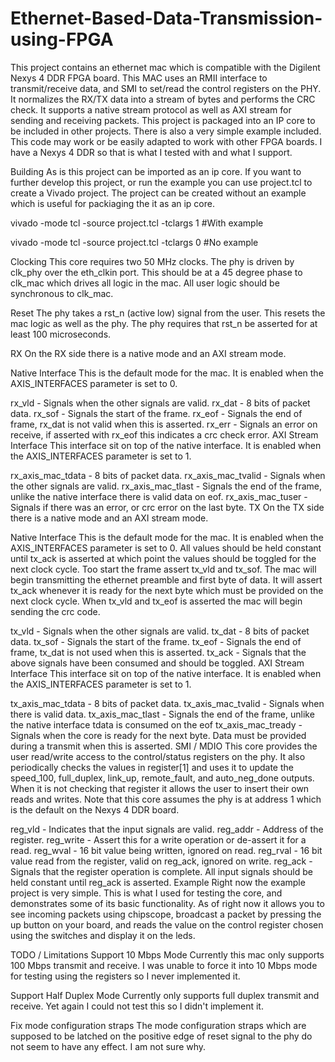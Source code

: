 # Ethernet-Based-Data-Transmission-using-FPGA


This project contains an ethernet mac which is compatible with the Digilent Nexys 4 DDR FPGA board. This MAC uses an RMII interface to transmit/receive data, and SMI to set/read the control registers on the PHY. It normalizes the RX/TX data into a stream of bytes and performs the CRC check. It supports a native stream protocol as well as AXI stream for sending and receiving packets. This project is packaged into an IP core to be included in other projects. There is also a very simple example included. This code may work or be easily adapted to work with other FPGA boards. I have a Nexys 4 DDR so that is what I tested with and what I support.

Building
As is this project can be imported as an ip core. If you want to further develop this project, or run the example you can use project.tcl to create a Vivado project. The project can be created without an example which is useful for packiaging the it as an ip core.

vivado -mode tcl -source project.tcl -tclargs 1 #With example

vivado -mode tcl -source project.tcl -tclargs 0 #No example

Clocking
This core requires two 50 MHz clocks. The phy is driven by clk_phy over the eth_clkin port. This should be at a 45 degree phase to clk_mac which drives all logic in the mac. All user logic should be synchronous to clk_mac.

Reset
The phy takes a rst_n (active low) signal from the user. This resets the mac logic as well as the phy. The phy requires that rst_n be asserted for at least 100 microseconds.

RX
On the RX side there is a native mode and an AXI stream mode.

Native Interface
This is the default mode for the mac. It is enabled when the AXIS_INTERFACES parameter is set to 0.

rx_vld - Signals when the other signals are valid.
rx_dat - 8 bits of packet data.
rx_sof - Signals the start of the frame.
rx_eof - Signals the end of frame, rx_dat is not valid when this is asserted.
rx_err - Signals an error on receive, if asserted with rx_eof this indicates a crc check error.
AXI Stream Interface
This interface sit on top of the native interface. It is enabled when the AXIS_INTERFACES parameter is set to 1.

rx_axis_mac_tdata - 8 bits of packet data.
rx_axis_mac_tvalid - Signals when the other signals are valid.
rx_axis_mac_tlast - Signals the end of the frame, unlike the native interface there is valid data on eof.
rx_axis_mac_tuser - Signals if there was an error, or crc error on the last byte.
TX
On the TX side there is a native mode and an AXI stream mode.

Native Interface
This is the default mode for the mac. It is enabled when the AXIS_INTERFACES parameter is set to 0. All values should be held constant until tx_ack is asserted at which point the values should be toggled for the next clock cycle. Too start the frame assert tx_vld and tx_sof. The mac will begin transmitting the ethernet preamble and first byte of data. It will assert tx_ack whenever it is ready for the next byte which must be provided on the next clock cycle. When tx_vld and tx_eof is asserted the mac will begin sending the crc code.

tx_vld - Signals when the other signals are valid.
tx_dat - 8 bits of packet data.
tx_sof - Signals the start of the frame.
tx_eof - Signals the end of frame, tx_dat is not used when this is asserted.
tx_ack - Signals that the above signals have been consumed and should be toggled.
AXI Stream Interface
This interface sit on top of the native interface. It is enabled when the AXIS_INTERFACES parameter is set to 1.

tx_axis_mac_tdata - 8 bits of packet data.
tx_axis_mac_tvalid - Signals when there is valid data.
tx_axis_mac_tlast - Signals the end of the frame, unlike the native interface tdata is consumed on the eof
tx_axis_mac_tready - Signals when the core is ready for the next byte. Data must be provided during a transmit when this is asserted.
SMI / MDIO
This core provides the user read/write access to the control/status registers on the phy. It also periodically checks the values in register[1] and uses it to update the speed_100, full_duplex, link_up, remote_fault, and auto_neg_done outputs. When it is not checking that register it allows the user to insert their own reads and writes. Note that this core assumes the phy is at address 1 which is the default on the Nexys 4 DDR board.

reg_vld - Indicates that the input signals are valid.
reg_addr - Address of the register.
reg_write - Assert this for a write operation or de-assert it for a read.
reg_wval - 16 bit value being written, ignored on read.
reg_rval - 16 bit value read from the register, valid on reg_ack, ignored on write.
reg_ack - Signals that the register operation is complete. All input signals should be held constant until reg_ack is asserted.
Example
Right now the example project is very simple. This is what I used for testing the core, and demonstrates some of its basic functionality. As of right now it allows you to see incoming packets using chipscope, broadcast a packet by pressing the up button on your board, and reads the value on the control register chosen using the switches and display it on the leds.

TODO / Limitations
Support 10 Mbps Mode
Currently this mac only supports 100 Mbps transmit and receive. I was unable to force it into 10 Mbps mode for testing using the registers so I never implemented it.

Support Half Duplex Mode
Currently only supports full duplex transmit and receive. Yet again I could not test this so I didn't implement it.

Fix mode configuration straps
The mode configuration straps which are supposed to be latched on the positive edge of reset signal to the phy do not seem to have any effect. I am not sure why.
